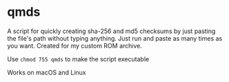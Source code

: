 # qmds
A script for quickly creating sha-256 and md5 checksums by just pasting the file's path without typing anything. Just run and paste as many times as you want. Created for my custom ROM archive.

Use ```chmod 755 qmds``` to make the script executable

Works on macOS and Linux
